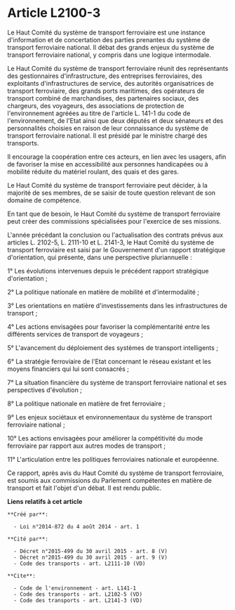 # Article L2100-3

Le Haut Comité du système de transport ferroviaire est une instance d'information et de concertation des parties prenantes du
système de transport ferroviaire national. Il débat des grands enjeux du système de transport ferroviaire national, y compris
dans une logique intermodale. 

Le Haut Comité du système de transport ferroviaire réunit des représentants des gestionnaires d'infrastructure, des
entreprises ferroviaires, des exploitants d'infrastructures de service, des autorités organisatrices de transport
ferroviaire, des grands ports maritimes, des opérateurs de transport combiné de marchandises, des partenaires sociaux, des
chargeurs, des voyageurs, des associations de protection de l'environnement agréées au titre de l'article L. 141-1 du code de
l'environnement, de l'Etat ainsi que deux députés et deux sénateurs et des personnalités choisies en raison de leur
connaissance du système de transport ferroviaire national. Il est présidé par le ministre chargé des transports. 

Il encourage la coopération entre ces acteurs, en lien avec les usagers, afin de favoriser la mise en accessibilité aux
personnes handicapées ou à mobilité réduite du matériel roulant, des quais et des gares. 

Le Haut Comité du système de transport ferroviaire peut décider, à la majorité de ses membres, de se saisir de toute question
relevant de son domaine de compétence. 

En tant que de besoin, le Haut Comité du système de transport ferroviaire peut créer des commissions spécialisées pour
l'exercice de ses missions. 

L'année précédant la conclusion ou l'actualisation des contrats prévus aux articles L. 2102-5, L. 2111-10 et L. 2141-3, le
Haut Comité du système de transport ferroviaire est saisi par le Gouvernement d'un rapport stratégique d'orientation, qui
présente, dans une perspective pluriannuelle : 

1° Les évolutions intervenues depuis le précédent rapport stratégique d'orientation ; 

2° La politique nationale en matière de mobilité et d'intermodalité ; 

3° Les orientations en matière d'investissements dans les infrastructures de transport ; 

4° Les actions envisagées pour favoriser la complémentarité entre les différents services de transport de voyageurs ; 

5° L'avancement du déploiement des systèmes de transport intelligents ; 

6° La stratégie ferroviaire de l'Etat concernant le réseau existant et les moyens financiers qui lui sont consacrés ; 

7° La situation financière du système de transport ferroviaire national et ses perspectives d'évolution ; 

8° La politique nationale en matière de fret ferroviaire ; 

9° Les enjeux sociétaux et environnementaux du système de transport ferroviaire national ; 

10° Les actions envisagées pour améliorer la compétitivité du mode ferroviaire par rapport aux autres modes de transport ; 

11° L'articulation entre les politiques ferroviaires nationale et européenne. 

Ce rapport, après avis du Haut Comité du système de transport ferroviaire, est soumis aux commissions du Parlement
compétentes en matière de transport et fait l'objet d'un débat. Il est rendu public.

**Liens relatifs à cet article**

	**Créé par**:

	  - Loi n°2014-872 du 4 août 2014 - art. 1

	**Cité par**:

	  - Décret n°2015-499 du 30 avril 2015 - art. 8 (V)
	  - Décret n°2015-499 du 30 avril 2015 - art. 9 (V)
	  - Code des transports - art. L2111-10 (VD)

	**Cite**:

	  - Code de l'environnement - art. L141-1
	  - Code des transports - art. L2102-5 (VD)
	  - Code des transports - art. L2141-3 (VD)
